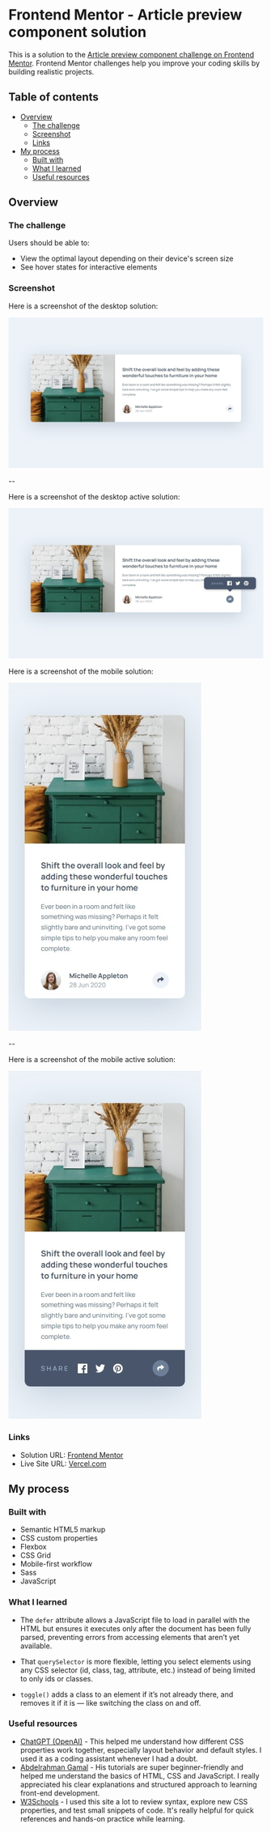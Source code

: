# Frontend Mentor - Article preview component solution

This is a solution to the [Article preview component challenge on Frontend Mentor](https://www.frontendmentor.io/challenges/article-preview-component-dYBN_pYFT). Frontend Mentor challenges help you improve your coding skills by building realistic projects. 

## Table of contents

- [Overview](#overview)
  - [The challenge](#the-challenge)
  - [Screenshot](#screenshot)
  - [Links](#links)
- [My process](#my-process)
  - [Built with](#built-with)
  - [What I learned](#what-i-learned)
  - [Useful resources](#useful-resources)

## Overview

### The challenge

Users should be able to:

- View the optimal layout depending on their device's screen size
- See hover states for interactive elements

### Screenshot
Here is a screenshot of the desktop solution:

![](./design/desktop.jpeg)

--

Here is a screenshot of the desktop active solution:

![](./design/desktop-active.jpeg)

Here is a screenshot of the mobile solution:

![](./design/mobile.jpeg)

--

Here is a screenshot of the mobile active solution:

![](./design/mobile-active.jpeg)

### Links

- Solution URL: [Frontend Mentor](https://www.frontendmentor.io/solutions/article-preview-component-B7FlYaYzP2)
- Live Site URL: [Vercel.com](https://article-preview-component-ochre.vercel.app/)

## My process

### Built with

- Semantic HTML5 markup
- CSS custom properties
- Flexbox
- CSS Grid
- Mobile-first workflow
- Sass 
- JavaScript

### What I learned

- The `defer` attribute allows a JavaScript file to load in parallel with the HTML but ensures it executes only after the document has been fully parsed, preventing errors from accessing elements that aren’t yet available.

- That `querySelector` is more flexible, letting you select elements using any CSS selector (id, class, tag, attribute, etc.) instead of being limited to only ids or classes.

- `toggle()` adds a class to an element if it’s not already there, and removes it if it is — like switching the class on and off.


### Useful resources

- [ChatGPT (OpenAI)](https://chatgpt.com/) - This helped me understand how different CSS properties work together, especially layout behavior and default styles. I used it as a coding assistant whenever I had a doubt.
- [Abdelrahman Gamal](https://nouvil.net/) - His tutorials are super beginner-friendly and helped me understand the basics of HTML, CSS and JavaScript. I really appreciated his clear explanations and structured approach to learning front-end development.
- [W3Schools](https://www.w3schools.com) - I used this site a lot to review syntax, explore new CSS properties, and test small snippets of code. It's really helpful for quick references and hands-on practice while learning.